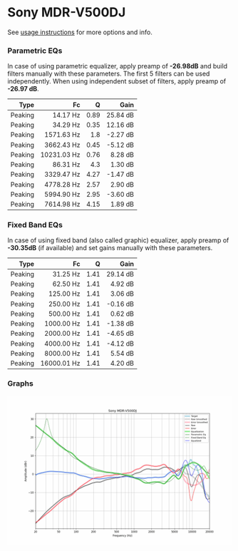 # Sony MDR-V500DJ
See [usage instructions](https://github.com/jaakkopasanen/AutoEq#usage) for more options and info.

### Parametric EQs
In case of using parametric equalizer, apply preamp of **-26.98dB** and build filters manually
with these parameters. The first 5 filters can be used independently.
When using independent subset of filters, apply preamp of **-26.97 dB**.

| Type    | Fc          |    Q | Gain     |
|--------:|------------:|-----:|---------:|
| Peaking | 14.17 Hz    | 0.89 | 25.84 dB |
| Peaking | 34.29 Hz    | 0.35 | 12.16 dB |
| Peaking | 1571.63 Hz  | 1.8  | -2.27 dB |
| Peaking | 3662.43 Hz  | 0.45 | -5.12 dB |
| Peaking | 10231.03 Hz | 0.76 | 8.28 dB  |
| Peaking | 86.31 Hz    | 4.3  | 1.30 dB  |
| Peaking | 3329.47 Hz  | 4.27 | -1.47 dB |
| Peaking | 4778.28 Hz  | 2.57 | 2.90 dB  |
| Peaking | 5994.90 Hz  | 2.95 | -3.60 dB |
| Peaking | 7614.98 Hz  | 4.15 | 1.89 dB  |

### Fixed Band EQs
In case of using fixed band (also called graphic) equalizer, apply preamp of **-30.35dB**
(if available) and set gains manually with these parameters.

| Type    | Fc          |    Q | Gain     |
|--------:|------------:|-----:|---------:|
| Peaking | 31.25 Hz    | 1.41 | 29.14 dB |
| Peaking | 62.50 Hz    | 1.41 | 4.92 dB  |
| Peaking | 125.00 Hz   | 1.41 | 3.06 dB  |
| Peaking | 250.00 Hz   | 1.41 | -0.16 dB |
| Peaking | 500.00 Hz   | 1.41 | 0.62 dB  |
| Peaking | 1000.00 Hz  | 1.41 | -1.38 dB |
| Peaking | 2000.00 Hz  | 1.41 | -4.65 dB |
| Peaking | 4000.00 Hz  | 1.41 | -4.12 dB |
| Peaking | 8000.00 Hz  | 1.41 | 5.54 dB  |
| Peaking | 16000.01 Hz | 1.41 | 4.20 dB  |

### Graphs
![](./Sony%20MDR-V500DJ.png)